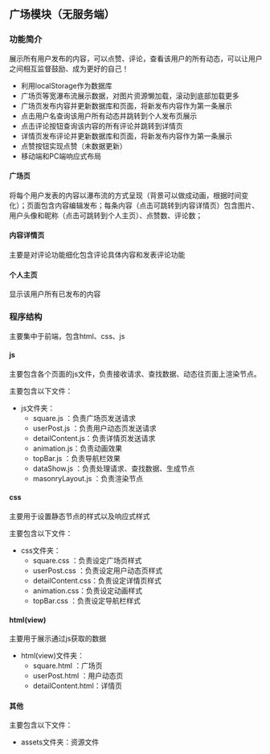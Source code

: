 ## 广场模块（无服务端）

### 功能简介

展示所有用户发布的内容，可以点赞、评论，查看该用户的所有动态，可以让用户之间相互监督鼓励、成为更好的自己！

* 利用localStorage作为数据库
* 广场页等宽瀑布流展示数据，对图片资源懒加载，滚动到底部加载更多
* 广场页发布内容并更新数据库和页面，将新发布内容作为第一条展示
* 点击用户名查询该用户所有动态并跳转到个人发布页展示
* 点击评论按钮查询该内容的所有评论并跳转到详情页
* 详情页发布评论并更新数据库和页面，将新发布内容作为第一条展示
* 点赞按钮实现点赞（未数据更新）
* 移动端和PC端响应式布局

#### 广场页

将每个用户发表的内容以瀑布流的方式呈现（背景可以做成动画，根据时间变化）；页面包含内容编辑发布；每条内容（点击可跳转到内容详情页）包含图片、用户头像和昵称（点击可跳转到个人主页）、点赞数、评论数；

#### 内容详情页

主要是对评论功能细化包含评论具体内容和发表评论功能

#### 个人主页

显示该用户所有已发布的内容

### 程序结构

主要集中于前端，包含html、css、js

#### js

主要包含各个页面的js文件，负责接收请求、查找数据、动态往页面上渲染节点。

主要包含以下文件：

* js文件夹：
  * square.js ：负责广场页发送请求
  * userPost.js ：负责用户动态页发送请求
  * detailContent.js：负责详情页发送请求
  * animation.js：负责动画效果
  * topBar.js ：负责导航栏效果
  * dataShow.js ：负责处理请求、查找数据、生成节点
  * masonryLayout.js ：负责渲染节点

#### css

主要用于设置静态节点的样式以及响应式样式

主要包含以下文件：

* css文件夹：
  * square.css ：负责设定广场页样式
  * userPost.css ：负责设定用户动态页样式
  * detailContent.css：负责设定详情页样式
  * animation.css：负责设定动画样式
  * topBar.css ：负责设定导航栏样式

#### html(view)

主要用于展示通过js获取的数据

* html(view)文件夹：
  * square.html ：广场页
  * userPost.html ：用户动态页
  * detailContent.html：详情页

#### 其他

主要包含以下文件：

* assets文件夹：资源文件
